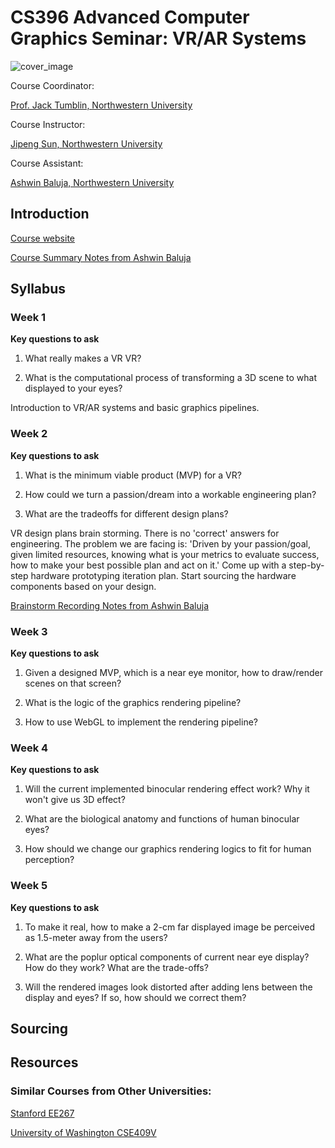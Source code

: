 # CS396 Advanced Computer Graphics Seminar: VR/AR Systems

![cover_image](https://github.com/JipengSun/2023_NU_Summer_VR/blob/main/vr_ar_cover.png?raw=true)

Course Coordinator: 

[Prof. Jack Tumblin, Northwestern University](https://www.mccormick.northwestern.edu/research-faculty/directory/profiles/tumblin-jack.html)

Course Instructor: 

[Jipeng Sun, Northwestern University](https://jipengsun.github.io/)

Course Assistant: 

[Ashwin Baluja, Northwestern University](https://www.linkedin.com/in/ashwinbaluja/)

## Introduction
[Course website](https://jipengsun.github.io/2023_NU_Summer_VR/)

[Course Summary Notes from Ashwin Baluja](https://docs.google.com/document/d/1KwzQh9GtexCEEMtMlNWnygPWvxoisXmhsLYb3fq0bsw/edit)

## Syllabus

### Week 1
**Key questions to ask** 

1. What really makes a VR VR? 

2. What is the computational process of transforming a 3D scene to what displayed to your eyes?

Introduction to VR/AR systems and basic graphics pipelines.

### Week 2
**Key questions to ask** 

1. What is the minimum viable product (MVP) for a VR? 

2. How could we turn a passion/dream into a workable engineering plan? 

3. What are the tradeoffs for different design plans?

VR design plans brain storming. There is no 'correct' answers for engineering. The problem we are facing is: 'Driven by your passion/goal, given limited resources, knowing what is your metrics to evaluate success, how to make your best possible plan and act on it.' Come up with a step-by-step hardware prototyping iteration plan. Start sourcing the hardware components based on your design.

[Brainstorm Recording Notes from Ashwin Baluja](https://docs.google.com/document/d/1095E-3hxstYPrixhDUMt8MTo0VFCKXdvQ9nbPGZaKUU/edit)

### Week 3
**Key questions to ask** 

1. Given a designed MVP, which is a near eye monitor, how to draw/render scenes on that screen?

2. What is the logic of the graphics rendering pipeline?

3. How to use WebGL to implement the rendering pipeline?

### Week 4
**Key questions to ask** 

1. Will the current implemented binocular rendering effect work? Why it won't give us 3D effect?

2. What are the biological anatomy and functions of human binocular eyes? 

3. How should we change our graphics rendering logics to fit for human perception?

### Week 5
**Key questions to ask** 

1. To make it real, how to make a 2-cm far displayed image be perceived as 1.5-meter away from the users?

2. What are the poplur optical components of current near eye display? How do they work? What are the trade-offs?

3. Will the rendered images look distorted after adding lens between the display and eyes? If so, how should we correct them?

## Sourcing
## Resources
### Similar Courses from Other Universities:

[Stanford EE267](http://stanford.edu/class/ee267/syllabus.html)

[University of Washington CSE409V](https://courses.cs.washington.edu/courses/cse490v/20wi/#projects)
